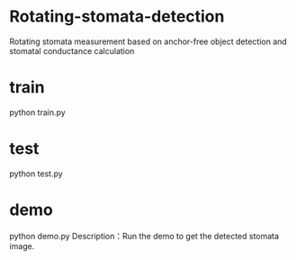 # Rotating-stomata-detection
Rotating stomata measurement based on anchor-free object detection and stomatal conductance calculation

# train
python train.py

# test
python test.py

# demo
python demo.py
Description：Run the demo to get the detected stomata image.
